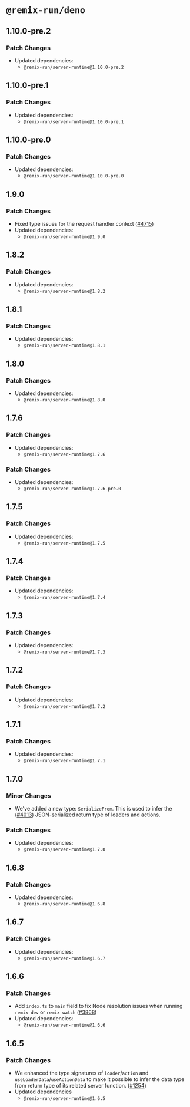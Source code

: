 # `@remix-run/deno`

## 1.10.0-pre.2

### Patch Changes

- Updated dependencies:
  - `@remix-run/server-runtime@1.10.0-pre.2`

## 1.10.0-pre.1

### Patch Changes

- Updated dependencies:
  - `@remix-run/server-runtime@1.10.0-pre.1`

## 1.10.0-pre.0

### Patch Changes

- Updated dependencies:
  - `@remix-run/server-runtime@1.10.0-pre.0`

## 1.9.0

### Patch Changes

- Fixed type issues for the request handler context
  ([#4715](https://github.com/remix-run/remix/pull/4715))
- Updated dependencies:
  - `@remix-run/server-runtime@1.9.0`

## 1.8.2

### Patch Changes

- Updated dependencies:
  - `@remix-run/server-runtime@1.8.2`

## 1.8.1

### Patch Changes

- Updated dependencies:
  - `@remix-run/server-runtime@1.8.1`

## 1.8.0

### Patch Changes

- Updated dependencies:
  - `@remix-run/server-runtime@1.8.0`

## 1.7.6

### Patch Changes

- Updated dependencies:
  - `@remix-run/server-runtime@1.7.6`

### Patch Changes

- Updated dependencies:
  - `@remix-run/server-runtime@1.7.6-pre.0`

## 1.7.5

### Patch Changes

- Updated dependencies:
  - `@remix-run/server-runtime@1.7.5`

## 1.7.4

### Patch Changes

- Updated dependencies:
  - `@remix-run/server-runtime@1.7.4`

## 1.7.3

### Patch Changes

- Updated dependencies:
  - `@remix-run/server-runtime@1.7.3`

## 1.7.2

### Patch Changes

- Updated dependencies:
  - `@remix-run/server-runtime@1.7.2`

## 1.7.1

### Patch Changes

- Updated dependencies:
  - `@remix-run/server-runtime@1.7.1`

## 1.7.0

### Minor Changes

- We've added a new type: `SerializeFrom`. This is used to infer the
  ([#4013](https://github.com/remix-run/remix/pull/4013)) JSON-serialized return
  type of loaders and actions.

### Patch Changes

- Updated dependencies:
  - `@remix-run/server-runtime@1.7.0`

## 1.6.8

### Patch Changes

- Updated dependencies:
  - `@remix-run/server-runtime@1.6.8`

## 1.6.7

### Patch Changes

- Updated dependencies:
  - `@remix-run/server-runtime@1.6.7`

## 1.6.6

### Patch Changes

- Add `index.ts` to `main` field to fix Node resolution issues when running
  `remix dev` or `remix watch`
  ([#3868](https://github.com/remix-run/remix/pull/3868))
- Updated dependencies:
  - `@remix-run/server-runtime@1.6.6`

## 1.6.5

### Patch Changes

- We enhanced the type signatures of `loader`/`action` and
  `useLoaderData`/`useActionData` to make it possible to infer the data type
  from return type of its related server function.
  ([#1254](https://github.com/remix-run/remix/pull/1254))
- Updated dependencies
  - `@remix-run/server-runtime@1.6.5`
